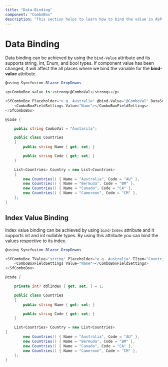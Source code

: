 ```yaml
---
title: "Data-Binding"
component: "ComboBox"
description: "This section helps to learn how to bind the value in ASP.NET Core Blazor application"
---
```


# Data Binding

Data binding can be achieved by using the `bind-Value` attribute and its supports string, int, Enum, and bool types. If component value has been changed, it will affect the all places where we bind the variable for the **bind-value** attribute.

```csharp
@using Syncfusion.Blazor.DropDowns

<p>ComboBox value is:<strong>@ComboVal</strong></p>

<SfComboBox Placeholder="e.g. Australia" @bind-Value="@ComboVal" DataSource="@Country">
    <ComboBoxFieldSettings Value="Name"></ComboBoxFieldSettings>
</SfComboBox>

@code {

    public string ComboVal = "Austarila";

    public class Countries
    {
        public string Name { get; set; }

        public string Code { get; set; }
    }

    List<Countries> Country = new List<Countries>
    {
        new Countries() { Name = "Australia", Code = "AU" },
        new Countries() { Name = "Bermuda", Code = "BM" },
        new Countries() { Name = "Canada", Code = "CA" },
        new Countries() { Name = "Cameroon", Code = "CM" },
    };
}
```

## Index Value Binding

Index value binding can be achieved by using `bind-Index` attribute and it supports int and int nullable types. By using this attribute you can bind the values respective to its index.

```csharp
@using Syncfusion.Blazor.DropDowns

<SfComboBox TValue="string" Placeholder="e.g. Australia" TItem="Countries" @bind-Index="@ddlIndex" DataSource="@Country">
    <ComboBoxFieldSettings Value="Name"></ComboBoxFieldSettings>
</SfComboBox>

@code {

    private int? ddlIndex { get; set; } = 1;

    public class Countries
    {
        public string Name { get; set; }

        public string Code { get; set; }
    }

    List<Countries> Country = new List<Countries>
{
        new Countries() { Name = "Australia", Code = "AU" },
        new Countries() { Name = "Bermuda", Code = "BM" },
        new Countries() { Name = "Canada", Code = "CA" },
        new Countries() { Name = "Cameroon", Code = "CM" },
    };
}
```
